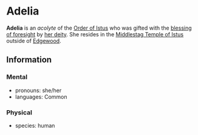 # Adelia

**Adelia** is an _acolyte_ of the [Order of Istus](../order-of-istus.md) who was gifted with the [blessing of foresight](../../../supernatural-gifts/blessing-of-foresight.md) by [her deity](../../../pantheon/multiverse-deities/istus.md). She resides in the [Middlestag Temple of Istus](../../../societies/esterfell-accord/edgewood/middlestag-temple-of-istus.md) outside of [Edgewood](../../../societies/esterfell-accord/edgewood/edgewood.md).

## Information

### Mental

- pronouns: she/her
- languages: Common

### Physical

- species: human
